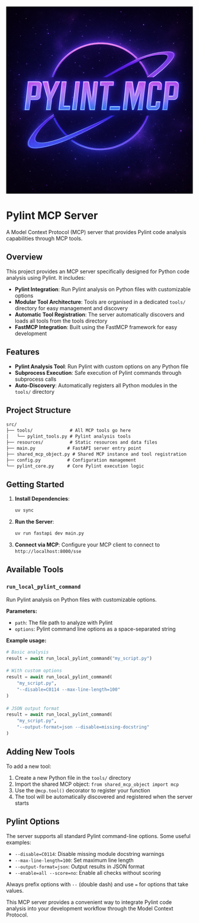 ![Pylint MCP Server Logo](assets/pylint_mcp_logo.png)

# Pylint MCP Server

A Model Context Protocol (MCP) server that provides Pylint code analysis capabilities through MCP tools.

## Overview

This project provides an MCP server specifically designed for Python code analysis using Pylint. It includes:

- **Pylint Integration**: Run Pylint analysis on Python files with customizable options
- **Modular Tool Architecture**: Tools are organised in a dedicated `tools/` directory for easy management and discovery
- **Automatic Tool Registration**: The server automatically discovers and loads all tools from the tools directory
- **FastMCP Integration**: Built using the FastMCP framework for easy development

## Features

- **Pylint Analysis Tool**: Run Pylint with custom options on any Python file
- **Subprocess Execution**: Safe execution of Pylint commands through subprocess calls
- **Auto-Discovery**: Automatically registers all Python modules in the `tools/` directory

## Project Structure

```
src/
├── tools/              # All MCP tools go here
│   └── pylint_tools.py # Pylint analysis tools
├── resources/          # Static resources and data files
├── main.py            # FastAPI server entry point
├── shared_mcp_object.py # Shared MCP instance and tool registration
├── config.py          # Configuration management
└── pylint_core.py     # Core Pylint execution logic
```

## Getting Started

1. **Install Dependencies**:
   ```bash
   uv sync
   ```

2. **Run the Server**:
   ```bash
   uv run fastapi dev main.py
   ```

3. **Connect via MCP**: Configure your MCP client to connect to `http://localhost:8000/sse`

## Available Tools

### `run_local_pylint_command`

Run Pylint analysis on Python files with customizable options.

**Parameters:**
- `path`: The file path to analyze with Pylint
- `options`: Pylint command line options as a space-separated string

**Example usage:**
```python
# Basic analysis
result = await run_local_pylint_command("my_script.py")

# With custom options
result = await run_local_pylint_command(
    "my_script.py", 
    "--disable=C0114 --max-line-length=100"
)

# JSON output format
result = await run_local_pylint_command(
    "my_script.py",
    "--output-format=json --disable=missing-docstring"
)
```

## Adding New Tools

To add a new tool:

1. Create a new Python file in the `tools/` directory
2. Import the shared MCP object: `from shared_mcp_object import mcp`
3. Use the `@mcp.tool()` decorator to register your function
4. The tool will be automatically discovered and registered when the server starts

## Pylint Options

The server supports all standard Pylint command-line options. Some useful examples:

- `--disable=C0114`: Disable missing module docstring warnings
- `--max-line-length=100`: Set maximum line length
- `--output-format=json`: Output results in JSON format
- `--enable=all --score=no`: Enable all checks without scoring

Always prefix options with `--` (double dash) and use `=` for options that take values.

This MCP server provides a convenient way to integrate Pylint code analysis into your development workflow through the Model Context Protocol.